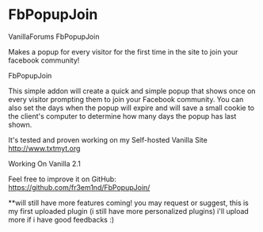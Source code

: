 FbPopupJoin
===========

VanillaForums FbPopupJoin


Makes a popup for every visitor for the first time in the site to join your facebook community!

FbPopupJoin

This simple addon will create a quick and simple popup that shows once on every visitor prompting them to join your Facebook community. You can also set the days when the popup will expire and will save a small cookie to the client's computer to determine how many days the popup has last shown.

It's tested and proven working on my Self-hosted Vanilla Site http://www.txtmyt.org

Working On Vanilla 2.1

Feel free to improve it on GitHub:
https://github.com/fr3em1nd/FbPopupJoin/

**will still have more features coming! you may request or suggest, this is my first uploaded plugin (i still have more personalized plugins) i'll upload more if i have good feedbacks :)
